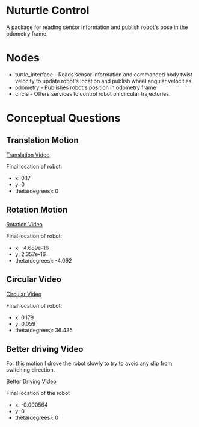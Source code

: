 # Nuturtle Control 
A package for reading sensor information and publish robot's pose in the odometry frame.

# Nodes
- turtle_interface - Reads sensor information and commanded body twist velocity to update robot's location and publish wheel angular velocities.
- odometry - Publishes robot's position in odometry frame
- circle - Offers services to control robot on circular trajectories.

# Conceptual Questions

## Translation Motion
[Translation Video]()

Final location of robot:
- x: 0.17
- y: 0
- theta(degrees): 0

## Rotation Motion

[Rotation Video](https://drive.google.com/file/d/1hrQgfVucYB2eDacfG3_13vKqoVriZYcY/view?usp=sharing)

Final location of robot:
- x: -4.689e-16
- y: 2.357e-16
- theta(degrees): -4.092

## Circular Video

[Circular Video]()

Final location of robot:
- x: 0.179
- y: 0.059
- theta(degrees): 36.435 

## Better driving Video

For this motion I drove the robot slowly to try to avoid any slip from switching direction. 

[Better Driving Video]()

Final location of the robot
- x: -0.000564
- y: 0
- theta(degrees): 0 
